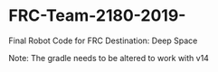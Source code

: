 # FRC-Team-2180-2019-
Final Robot Code for FRC Destination: Deep Space



Note: The gradle needs to be altered to work with v14
